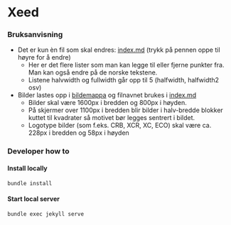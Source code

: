 # Xeed

### Bruksanvisning

- Det er kun èn fil som skal endres: [index.md](index.md) (trykk på pennen oppe til høyre for å endre)
  - Her er det flere lister som man kan legge til eller fjerne punkter fra. Man kan også endre på de norske tekstene.
  - Listene halvwidth og fullwidth går opp til 5 (halfwidth, halfwidth2 osv)
- Bilder lastes opp i [bildemappa](/images) og filnavnet brukes i [index.md](index.md)
  - Bilder skal være 1600px i bredden og 800px i høyden.
  - På skjermer over 1100px i bredden blir bilder i halv-bredde blokker kuttet til kvadrater så motivet bør legges sentrert i bildet.
  - Logotype bilder (som f.eks. CRB, XCR, XC, ECO) skal være ca. 228px i bredden og 58px i høyden

### Developer how to

#### Install locally

```
bundle install
```

#### Start local server

```
bundle exec jekyll serve
```
